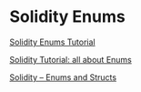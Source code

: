# Solidity Enums

[Solidity Enums Tutorial](https://www.tutorialspoint.com/solidity/solidity_enums.htm)

[Solidity Tutorial: all about Enums](https://jeancvllr.medium.com/solidity-tutorial-all-about-enums-684adcc0b38e)

[Solidity – Enums and Structs](https://www.geeksforgeeks.org/solidity-enums-and-structs/)

